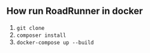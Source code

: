 ## How run RoadRunner in docker

1. ```git clone ```
2. ```composer install```
3. ```docker-compose up --build```
